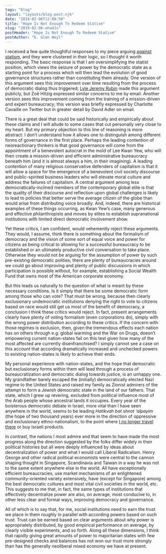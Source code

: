 ```yaml
---
tags: "blog"
layout: "layouts/blog-post.njk"
date: "2019-02-06T12:00:50"
title: "Hope Is Not Enough To Redeem Statism"
slug: "2019-02-06-oha41s"
postHeader: "Hope Is Not Enough To Redeem Statism"
postAuthor: "E. Glen Weyl"
---
```

I received a few quite thoughtful responses to my piece arguing [against statism](https://www.radicalxchange.org/blog/posts/2019-01-28-5ixa34/), and they were clustered in their logic, so I thought it worth responding. The basic response is that I am oversimplifying the statist position, which views the seizure of power by the democratic state as a starting point for a process which will then lead the evolution of good governance structures rather than constituting them already. One version of this argument sees this improvement over time resulting from the process of democratic dialog thus triggered; [Lyle Jeremy Rubin](https://twitter.com/LyleJeremyRubin/status/1090286293584670722) made this argument publicly, but Zoë Hitzig expressed similar concerns to me by email. Another version sees this improvement coming from the training of a mission-driven and expert bureaucracy; this version was briefly expressed by Charlotte Cavaille on Twitter but in greater detail by David Adler on email.

There is a great deal that could be said historically and empirically about these claims and I will allude to some cases that cut personally very close to my heart. But my primary objection to this line of reasoning is more abstract: I don’t understand how it allows one to distinguish among different forms of governance in the first place. Perhaps the leading contention of neoreactionary thinkers is that good governance will come from the appointment of a benevolent autocrat in the mold of Lee Kwan Yew, who will then create a mission-driven and efficient administrative bureaucracy beneath him (and it is almost always a him, in their imagining). A leading contention of many religious conservative defenders of capitalism is that it will allow a space for the emergence of a benevolent civil society discourse and public-spirited business leaders who will elevate moral culture and address the failures of capitalism. A central argument among less democratically-inclined members of the contemporary global elite is that the quality of their discourse and reflection upon global challenges is likely to lead to policies that better serve the average citizen of the globe than would arise from distributing voice broadly. And, indeed, there are historical examples of these things occurring, as Kwan Yew’s case, many generous and effective philanthropists and moves by elites to establish supranational institutions with limited direct democratic involvement show.

Yet these critics, I am confident, would vehemently reject these arguments. They would, I assume, think there is something about the formalism of democracy and the vision of some sort of equal voice and power for citizens as being critical to allowing for a successful bureaucracy to be established or an ultimately productive civil conversation to take place. Otherwise they would not be arguing for the assumption of power by such pre-existing democratic polities; there are plenty of bureaucracies around we could go about improving and plenty of public discussions in which participation is possible without, for example, establishing a Social Wealth Fund that owns most of the American corporate economy.

But this leads us naturally to the question of what is meant by these necessary conditions. Is it simply that there be some democratic form among those who can vote? That must be wrong, because then clearly exclusionary undemocratic institutions denying the right to vote to citizens based on race would still get us most of the benefit of democracy, a conclusion I think these critics would reject. In fact, present arrangements clearly have plenty of voting formalism (even corporations do), simply with the wrong power distribution according to these critics. If the concern with those regimes is exclusion, then, given the tremendous effects each nation has on others through e.g. global warming and the War on Drugs, doesn’t empowering current nation-states fail on this test given how many of the most affected are currently disenfranchised? I simply cannot see a case on this account that according dramatically increased and unchecked powers to existing nation-states is likely to achieve their ends.

My personal experience with nation-states, and the hope that democratic but exclusionary forms within them will lead through a process of bureaucratization and democratic dialog towards justice, is an unhappy one. My grandfather barely escaped the (initially) democratically elected Nazi regime to the United States and raised my family as Zionist admirers of the attempt to form a Jewish democratic state in the land of our fathers. That state, which I grew up revering, excluded from political influence most of the Arab people whose ancestral lands it occupies. Every year of the boisterous democratic debate in Israel, more vital than I have seen anywhere in the world, seems to be leading _Hatikvah bat shnot ‘alpayim_ (the hope of two thousand years) ever more in the direction of oppressive and exclusionary ethno-nationalism, to the point where [I no longer travel there](https://www.washingtonpost.com/opinions/a-zionist-case-for-boycotting-israel/2015/10/23/ac4dab80-735c-11e5-9cbb-790369643cf9_story.html?utm_term=.72e9bdb4a70b) or buy Israeli products.

In contrast, the nations I most admire and that seem to have made the most progress along the direction suggested by the folks differ widely in their political histories but all were deeply influenced by ideas about decentralization of power and what I would call Liberal Radicalism. Henry George and other radical political economists were central to the cannon shaping thought in Singapore, Scandinavia and Taiwan in a way he was not to the same extent anywhere else in the world. All have exceptionally efficient bureaucracies, use market mechanisms of an enlightened community-oriented variety extensively, have (except for Singapore) among the best democratic cultures and most vital civil societies in the world, etc. This suggests to me that, in fact, the same types of institutions that effectively decentralize power are also, on average, most conducive to, in other less clear and formal ways, improving democracy and governance.

All of which is to say that, for me, social institutions need to earn the trust we place in them roughly in parallel with according powers based on such trust. Trust can be earned based on clear arguments about why power is appropriately distributed, by good empirical performance on average, by clearly visible experiments, and so forth. Along all these dimensions, I think that rapidly giving great amounts of power to majoritarian states with few pre-designed checks and balances has not won our trust more strongly than has the generally neoliberal mixed economy we have at present.